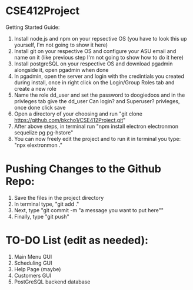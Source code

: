 # CSE412Project
Getting Started Guide:
1. Install node.js and npm on your repsective OS (you have to look this up yourself, I'm not going to show it here)
2. Install git on your respective OS and configure your ASU email and name on it (like previous step I'm not going to show how to do it here)
3. Install postgreSQL on your respective OS and download pgadmin alongside it, open pgadmin when done
4. In pgadmin, open the server and login with the credintials you created during install, once in right click on the Login/Group Roles tab and create a new role
5. Name the role dd_user and set the password to doogiedoos and in the privleges tab give the dd_user Can login? and Superuser? privleges, once done click save
6. Open a directory of your choosing and run "git clone https://github.com/bkcho1/CSE412Project.git"
7. After above steps, in terminal run "npm install electron electronmon sequelize pg pg-hstore"
8. You can now freely edit the project and to run it in terminal you type: "npx elextronmon ."

# Pushing Changes to the Github Repo:
1. Save the files in the project directory
2. In terminal type, "git add ."
3. Next, type "git commit -m "a message you want to put here""
4. Finally, type "git push"

# TO-DO List (edit as needed):
1. Main Menu GUI
2. Scheduling GUI
3. Help Page (maybe)
4. Customers GUI
5. PostGreSQL backend database
